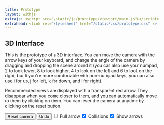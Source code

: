 ```yaml
---
title: Prototype
layout: withjs
extrajs: <script src="/static/js/prototype/viewport/main.js"></script>
extrahead: <link rel="stylesheet" href="/static/css/prototype.css" />
---
```

<div id="main-div">
<!--<div style="display: none;">-->
<h2>3D Interface</h2>

<p>
This is the prototype of a 3D interface. You can move the camera with the arrow
keys of your keyboard, and change the angle of the camera by dragging and
dropping the scene around it (you can also use your numpad, 2 to look lower, 8
to look higher, 4 to look on the left and 6 to look on the right, but if you're
more comfortable with non-numpad keys, you can also use i for up, j for left, k
for down, and l for right).
</p>

<p>
Recommended views are displayed with a transparent red arrow.  They disappear
when you come closer to them, and you can automatically move to them by
clicking on them. You can reset the camera at anytime by clicking on the reset
button.
</p>

<button class="btn btn-primary" id="full" style="margin-bottom: 10px; display: none;">Fullscreen</button>
<button class="btn btn-primary" id="reset" style="margin-bottom:10px">Reset camera</button>
<button class="btn btn-primary" id="undo" style="margin-bottom:10px">Undo</button>
<input  type="checkbox" id="fullarrow" style="margin-bottom:10px">
<label  for="fullarrow">Full arrow</label>
<input  type="checkbox" id="collisions" style="margin-bottom:10px" checked>
<label  for="collisions">Collisions</label>
<input  type="checkbox" id="showarrows" style="margin-bottom:10px" checked>
<label  for="showarrows">Show arrows</label>
</div>
<!-- </div> -->

<div id="container" style="padding: 0px; margin: 0px;" tabindex="1"></div>
